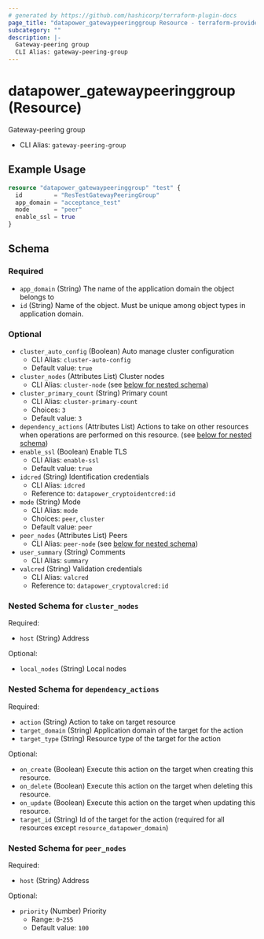 ```yaml
---
# generated by https://github.com/hashicorp/terraform-plugin-docs
page_title: "datapower_gatewaypeeringgroup Resource - terraform-provider-datapower"
subcategory: ""
description: |-
  Gateway-peering group
  CLI Alias: gateway-peering-group
---
```


# datapower_gatewaypeeringgroup (Resource)

Gateway-peering group
  - CLI Alias: `gateway-peering-group`

## Example Usage

```terraform
resource "datapower_gatewaypeeringgroup" "test" {
  id         = "ResTestGatewayPeeringGroup"
  app_domain = "acceptance_test"
  mode       = "peer"
  enable_ssl = true
}
```

<!-- schema generated by tfplugindocs -->
## Schema

### Required

- `app_domain` (String) The name of the application domain the object belongs to
- `id` (String) Name of the object. Must be unique among object types in application domain.

### Optional

- `cluster_auto_config` (Boolean) Auto manage cluster configuration
  - CLI Alias: `cluster-auto-config`
  - Default value: `true`
- `cluster_nodes` (Attributes List) Cluster nodes
  - CLI Alias: `cluster-node` (see [below for nested schema](#nestedatt--cluster_nodes))
- `cluster_primary_count` (String) Primary count
  - CLI Alias: `cluster-primary-count`
  - Choices: `3`
  - Default value: `3`
- `dependency_actions` (Attributes List) Actions to take on other resources when operations are performed on this resource. (see [below for nested schema](#nestedatt--dependency_actions))
- `enable_ssl` (Boolean) Enable TLS
  - CLI Alias: `enable-ssl`
  - Default value: `true`
- `idcred` (String) Identification credentials
  - CLI Alias: `idcred`
  - Reference to: `datapower_cryptoidentcred:id`
- `mode` (String) Mode
  - CLI Alias: `mode`
  - Choices: `peer`, `cluster`
  - Default value: `peer`
- `peer_nodes` (Attributes List) Peers
  - CLI Alias: `peer-node` (see [below for nested schema](#nestedatt--peer_nodes))
- `user_summary` (String) Comments
  - CLI Alias: `summary`
- `valcred` (String) Validation credentials
  - CLI Alias: `valcred`
  - Reference to: `datapower_cryptovalcred:id`

<a id="nestedatt--cluster_nodes"></a>
### Nested Schema for `cluster_nodes`

Required:

- `host` (String) Address

Optional:

- `local_nodes` (String) Local nodes


<a id="nestedatt--dependency_actions"></a>
### Nested Schema for `dependency_actions`

Required:

- `action` (String) Action to take on target resource
- `target_domain` (String) Application domain of the target for the action
- `target_type` (String) Resource type of the target for the action

Optional:

- `on_create` (Boolean) Execute this action on the target when creating this resource.
- `on_delete` (Boolean) Execute this action on the target when deleting this resource.
- `on_update` (Boolean) Execute this action on the target when updating this resource.
- `target_id` (String) Id of the target for the action (required for all resources except `resource_datapower_domain`)


<a id="nestedatt--peer_nodes"></a>
### Nested Schema for `peer_nodes`

Required:

- `host` (String) Address

Optional:

- `priority` (Number) Priority
  - Range: `0`-`255`
  - Default value: `100`
